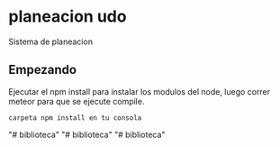 # planeacion udo
Sistema de planeacion

## Empezando 
Ejecutar el npm install para instalar los modulos del node, luego correr meteor para que se ejecute compile.
```
carpeta npm install en tu consola
```


"# biblioteca" 
"# biblioteca" 
"# biblioteca" 
